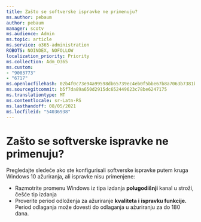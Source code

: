 ```yaml
---
title: Zašto se softverske ispravke ne primenuju?
ms.author: pebaum
author: pebaum
manager: scotv
ms.audience: Admin
ms.topic: article
ms.service: o365-administration
ROBOTS: NOINDEX, NOFOLLOW
localization_priority: Priority
ms.collection: Adm_O365
ms.custom:
- "9003773"
- "6717"
ms.openlocfilehash: 02b4f0c73e94a99598db65739ec4eb0f5bbe67b8a7063b7381b9e6f59efd8c12
ms.sourcegitcommit: b5f7da89a650d2915dc652449623c78be6247175
ms.translationtype: MT
ms.contentlocale: sr-Latn-RS
ms.lasthandoff: 08/05/2021
ms.locfileid: "54036938"
---
```

# <a name="why-software-updates-are-not-being-deployed"></a>Zašto se softverske ispravke ne primenuju?

Pregledajte sledeće ako ste konfigurisali softverske ispravke putem kruga Windows 10 ažuriranja, ali ispravke nisu primenjene:  

- Razmotrite promenu Windows iz tipa izdanja **polugodišnji** kanal u stroži, češće tip izdanja  
- Proverite period odloženja za ažuriranje **kvaliteta i** **ispravku funkcije.** Period odlaganja može dovesti do odlaganja u ažuriranju za do 180 dana.
